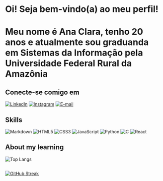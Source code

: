 # Oi! Seja bem-vindo(a) ao meu perfil!

<h1> Meu nome é Ana Clara, tenho 20 anos e atualmente sou graduanda em Sistemas da Informação pela Universidade Federal Rural da Amazônia </h1>

## Conecte-se comigo em

[![LinkedIn](https://img.shields.io/badge/LinkedIn-000?style=for-the-badge&logo=linkedin&logoColor=0E76A8)](https://www.linkedin.com/in/anadanta/)
[![Instagram](https://img.shields.io/badge/Instagram-000?style=for-the-badge&logo=instagram)](https://www.instagram.com/anadanta.s/)
[![E-mail](https://img.shields.io/badge/-Email-000?style=for-the-badge&logo=microsoft-outlook&logoColor=007BFF)](mailto:claraoliveira41492@gmail.com)

## Skills 

![Markdown](https://img.shields.io/badge/Markdown-000?style=for-the-badge&logo=markdown)
![HTML5](https://img.shields.io/badge/HTML5-000?style=for-the-badge&logo=html5)
![CSS3](https://img.shields.io/badge/CSS3-000?style=for-the-badge&logo=css3&logoColor=264CE4)
![JavaScript](https://img.shields.io/badge/JavaScript-000?style=for-the-badge&logo=javascript)
![Python](https://img.shields.io/badge/Python-000?style=for-the-badge&logo=python)
![C](https://img.shields.io/badge/C-000?style=for-the-badge&logo=c)
![React](https://img.shields.io/badge/React-000?style=for-the-badge&logo=react)

## About my learning

![Top Langs](https://github-readme-stats-git-masterrstaa-rickstaa.vercel.app/api/top-langs/?username=anadanta&bg_color=000&border_color=30A3DC&title_color=E94D5F&text_color=FFF)

## 

[![GitHub Streak](https://streak-stats.demolab.com/?user=anadanta&theme=bear&background=000&border=30A3DC&dates=FFF)](https://git.io/streak-stats)
